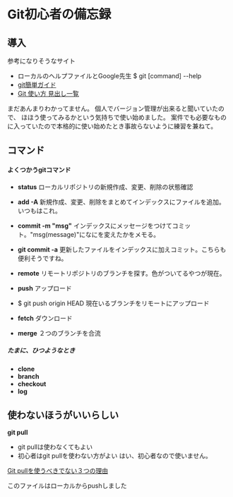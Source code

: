 # Git初心者の備忘録
## 導入
参考になりそうなサイト
* ローカルのヘルプファイルとGoogle先生 $ git [command] --help
* [git簡単ガイド](http://rogerdudler.github.io/git-guide/index.ja.html)
* [Git 使い方 見出し一覧](http://transitive.info/article/git/)

まだあんまりわかってません。
個人でバージョン管理が出来ると聞いていたので、	ほほう使ってみるかという気持ちで使い始めました。
案件でも必要なものに入っていたので本格的に使い始めたとき事故らないように練習を兼ねて。

## コマンド
#### よくつかうgitコマンド
* **status** ローカルリポジトリの新規作成、変更、削除の状態確認

* **add -A** 新規作成、変更、削除をまとめてインデックスにファイルを追加。いつもはこれ。
* **commit -m "msg"** インデックスにメッセージをつけてコミット。"msg(message)"になにを変えたかをメモる。
 * **git commit -a** 更新したファイルをインデックスに加えコミット。こちらも便利そうですね。
* **remote** リモートリポジトリのブランチを探す。色がついてるやつが現在。
* **push** アップロード
 * $ git push origin HEAD 現在いるブランチをリモートにアップロード
* **fetch** ダウンロード
* **merge** ２つのブランチを合流

##### たまに、ひつようなとき
* **clone**
* **branch**
* **checkout**
* **log**

## 使わないほうがいいらしい
**git pull**
* git pullは使わなくてもよい
* 初心者はgit pullを使わない方がよい
はい、初心者なので使いません。

[Git pullを使うべきでない３つの理由](http://dqn.sakusakutto.jp/2012/11/git_pull.html)

このファイルはローカルからpushしました